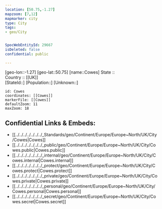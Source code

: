 ```yaml
---
location: [50.75,-1.27] 
mapzoom: [7,12] 
mapmarker: city 
type: City
tags:
- geo/City


SpocWebEntityId: 29667
isDeleted: false
confidential: public

---
```

[geo-lon::-1.27] 
[geo-lat::50.75] 
[name::Cowes] 
State ::  
Country :: [[UK]]  
[StateId::] 
[Population::] 
[Unknown::] 


```leaflet
id: Cowes
coordinates: [[Cowes]] 
markerFile: [[Cowes]] 
defaultZoom: 11 
maxZoom: 18
```


## Confidential Links & Embeds: 
- [[../../../../../../../_Standards/geo/Continent/Europe/Europe~North/UK/City/Cowes|Cowes]] 
- [[../../../../../../../_public/geo/Continent/Europe/Europe~North/UK/City/Cowes.public|Cowes.public]] 
- [[../../../../../../../_internal/geo/Continent/Europe/Europe~North/UK/City/Cowes.internal|Cowes.internal]] 
- [[../../../../../../../_protect/geo/Continent/Europe/Europe~North/UK/City/Cowes.protect|Cowes.protect]] 
- [[../../../../../../../_private/geo/Continent/Europe/Europe~North/UK/City/Cowes.private|Cowes.private]] 
- [[../../../../../../../_personal/geo/Continent/Europe/Europe~North/UK/City/Cowes.personal|Cowes.personal]] 
- [[../../../../../../../_secret/geo/Continent/Europe/Europe~North/UK/City/Cowes.secret|Cowes.secret]] 
